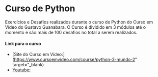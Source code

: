 # Curso de Python

Exercícios e Desafios realizados durante o curso de Python do Curso em Vídeo do Gustavo Guanabara.
O Curso é dividido em 3 módulos até o momento e são mais de 100 desafios no total a serem realizados.

#### Link para o curso
- [Site do Curso em Vídeo:](https://www.cursoemvideo.com/course/python-3-mundo-2" target="_blank)
- [Youtube:](https://www.youtube.com/watch?v=nJkVHusJp6E&list=PLHz_AreHm4dk_nZHmxxf_J0WRAqy5Czye?target=_blank "Python 3 – Mundo 2")
